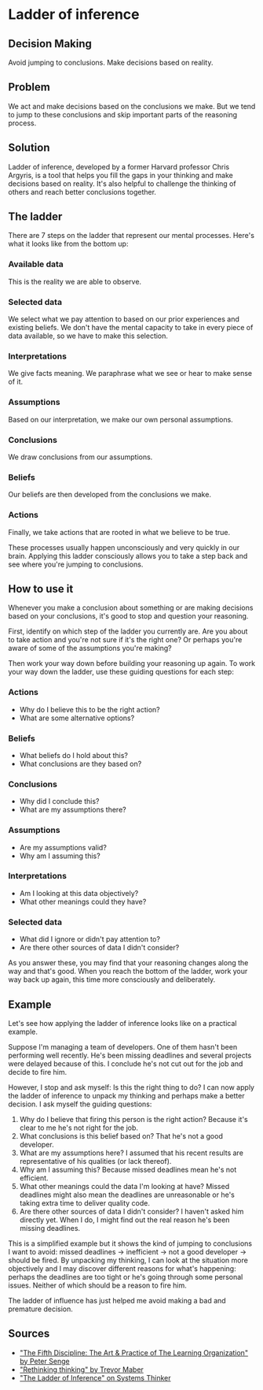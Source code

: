 # Ladder of inference

## Decision Making

Avoid jumping to conclusions. Make decisions based on reality.

## Problem

We act and make decisions based on the conclusions we make. But we tend to jump to these conclusions and skip important parts of the reasoning process.

## Solution

Ladder of inference, developed by a former Harvard professor Chris Argyris, is a tool that helps you fill the gaps in your thinking and make decisions based on reality. It's also helpful to challenge the thinking of others and reach better conclusions together.

## The ladder

There are 7 steps on the ladder that represent our mental processes. Here's what it looks like from the bottom up:

### Available data

This is the reality we are able to observe.

### Selected data

We select what we pay attention to based on our prior experiences and existing beliefs. We don't have the mental capacity to take in every piece of data available, so we have to make this selection.

### Interpretations

We give facts meaning. We paraphrase what we see or hear to make sense of it.

### Assumptions

Based on our interpretation, we make our own personal assumptions.

### Conclusions

We draw conclusions from our assumptions.

### Beliefs

Our beliefs are then developed from the conclusions we make.

### Actions

Finally, we take actions that are rooted in what we believe to be true.

These processes usually happen unconsciously and very quickly in our brain. Applying this ladder consciously allows you to take a step back and see where you're jumping to conclusions.

## How to use it

Whenever you make a conclusion about something or are making decisions based on your conclusions, it's good to stop and question your reasoning.

First, identify on which step of the ladder you currently are. Are you about to take action and you're not sure if it's the right one? Or perhaps you're aware of some of the assumptions you're making?

Then work your way down before building your reasoning up again. To work your way down the ladder, use these guiding questions for each step:

### Actions

- Why do I believe this to be the right action?
- What are some alternative options?

### Beliefs

- What beliefs do I hold about this?
- What conclusions are they based on?

### Conclusions

- Why did I conclude this?
- What are my assumptions there?

### Assumptions

- Are my assumptions valid?
- Why am I assuming this?

### Interpretations

- Am I looking at this data objectively?
- What other meanings could they have?

### Selected data

- What did I ignore or didn't pay attention to?
- Are there other sources of data I didn't consider?

As you answer these, you may find that your reasoning changes along the way and that's good. When you reach the bottom of the ladder, work your way back up again, this time more consciously and deliberately.

## Example

Let's see how applying the ladder of inference looks like on a practical example.

Suppose I'm managing a team of developers. One of them hasn't been performing well recently. He's been missing deadlines and several projects were delayed because of this. I conclude he's not cut out for the job and decide to fire him.

However, I stop and ask myself: Is this the right thing to do? I can now apply the ladder of inference to unpack my thinking and perhaps make a better decision. I ask myself the guiding questions:

1. Why do I believe that firing this person is the right action? Because it's clear to me he's not right for the job.
2. What conclusions is this belief based on? That he's not a good developer.
3. What are my assumptions here? I assumed that his recent results are representative of his qualities (or lack thereof).
4. Why am I assuming this? Because missed deadlines mean he's not efficient.
5. What other meanings could the data I'm looking at have? Missed deadlines might also mean the deadlines are unreasonable or he's taking extra time to deliver quality code.
6. Are there other sources of data I didn't consider? I haven't asked him directly yet. When I do, I might find out the real reason he's been missing deadlines.

This is a simplified example but it shows the kind of jumping to conclusions I want to avoid: missed deadlines → inefficient → not a good developer → should be fired. By unpacking my thinking, I can look at the situation more objectively and I may discover different reasons for what's happening: perhaps the deadlines are too tight or he's going through some personal issues. Neither of which should be a reason to fire him.

The ladder of influence has just helped me avoid making a bad and premature decision.

## Sources

- ["The Fifth Discipline: The Art & Practice of The Learning Organization" by Peter Senge](https://www.goodreads.com/book/show/255127.The_Fifth_Discipline)
- ["Rethinking thinking" by Trevor Maber](https://www.youtube.com/watch?v=KJLqOclPqisg)
- ["The Ladder of Inference" on Systems Thinker](https://thesystemsthinker.com/the-ladder-of-inference/)
